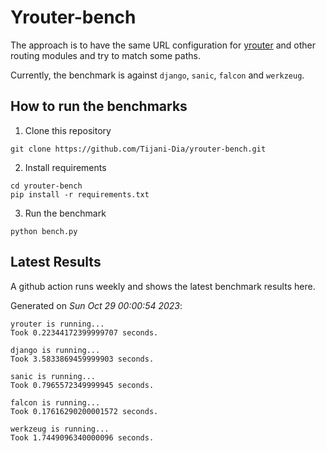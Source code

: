 # Yrouter-bench

The approach is to have the same URL configuration for [yrouter](https://github.com/Tijani-Dia/yrouter) and other routing modules and try to match some paths.

Currently, the benchmark is against `django`, `sanic`, `falcon` and `werkzeug`.

## How to run the benchmarks

1. Clone this repository

```shell
git clone https://github.com/Tijani-Dia/yrouter-bench.git
```

2. Install requirements

```shell
cd yrouter-bench
pip install -r requirements.txt
```

3. Run the benchmark

```shell
python bench.py
```

## Latest Results

A github action runs weekly and shows the latest benchmark results here.

Generated on *Sun Oct 29 00:00:54 2023*:

```shell
yrouter is running...
Took 0.22344172399999707 seconds.

django is running...
Took 3.5833869459999903 seconds.

sanic is running...
Took 0.7965572349999945 seconds.

falcon is running...
Took 0.17616290200001572 seconds.

werkzeug is running...
Took 1.7449096340000096 seconds.

```